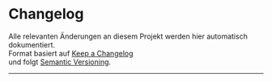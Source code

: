 # Changelog
<!-- Generated by release-please. DO NOT EDIT MANUALLY. -->
Alle relevanten Änderungen an diesem Projekt werden hier automatisch dokumentiert.  
Format basiert auf [Keep a Changelog](https://keepachangelog.com/de/1.1.0/)  
und folgt [Semantic Versioning](https://semver.org/lang/de/).

---


